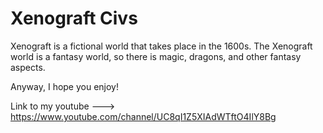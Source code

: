 # Xenograft Civs

Xenograft is a fictional world that takes place in the 1600s. The Xenograft world is a fantasy world, so there is magic, dragons, and other fantasy aspects.

Anyway, I hope you enjoy!

Link to my youtube ---> https://www.youtube.com/channel/UC8qI1Z5XIAdWTftO4IlY8Bg
